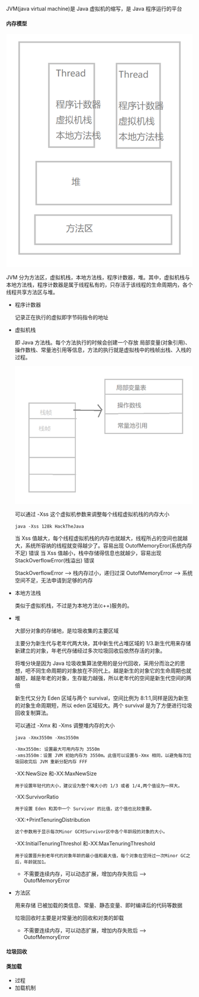 JVM(java virtual machine)是 Java 虚拟机的缩写，是 Java 程序运行的平台

#### 内存模型

![JVM内存模型](../images/JVM内存模型.png)

JVM 分为方法区，虚拟机栈，本地方法栈，程序计数器，堆。其中，虚拟机栈与本地方法栈，程序计数器是属于线程私有的，只存活于该线程的生命周期内，各个线程共享方法区与堆。

- 程序计数器

  记录正在执行的虚拟即字节码指令的地址

- 虚拟机栈

  即 Java 方法栈。每个方法执行的时候会创建一个存放 局部变量(对象引用)、操作数栈、常量池引用等信息，方法的执行就是虚拟栈中的栈帧出栈、入栈的过程。

  ![虚拟机栈模型](../images/虚拟机栈模型.png)

  可以通过 -Xss 这个虚拟机参数来调整每个线程虚拟机栈的内存大小

  `java -Xss 128k HackTheJava`

  当 Xss 值越大，每个线程虚拟机栈的内存也就越大，线程所占的空间也就越大，系统所容纳的线程就变得越少了。容易出现 OutofMemoryEror(系统内存不足) 错误
  当 Xss 值越小，栈中存储得信息也就越少，容易出现 StackOverflowError(栈溢出) 错误

  StackOverflowError --> 栈内存过小，递归过深
  OutofMemoryError --> 系统空间不足，无法申请到足够的内存

- 本地方法栈

  类似于虚拟机栈，不过是为本地方法(c++)服务的。

- 堆

  大部分对象的存储地，是垃圾收集的主要区域

  主要分为新生代与老年代两大块，其中新生代占堆区域的 1/3.新生代用来存储新建立的对象，年老代存储经过多次垃圾回收后依然存活的对象。

  将堆分块是因为 Java 垃圾收集算法使用的是分代回收，采用分而治之的思想，吧不同生命周期的对象放在不同代上。越是新生的对象它的生命周期也就越短，越是年老的对象，生存能力越强，所以老年代的空间是新生代空间的两倍

  新生代又分为 Eden 区域与两个 survival，空间比例为 8:1:1,同样是因为新生的对象生命周期短，所以 eden 区域较大。两个 survival 是为了方便进行垃圾回收复制算法。

  可以通过 -Xmx 和 -Xms 调整堆内存的大小

  `java -Xmx3550m -Xms3550m`

      -Xmx3550m: 设置最大可用内存为 3550m
      -xms3550m：设置 JVM 初始内存为 3550m。此值可以设置与-Xmx 相同，以避免每次垃圾回收完后 JVM 重新分配内存 FFF

  -XX:NewSize 和-XX:MaxNewSize

      用于设置年轻代的大小，建议设为整个堆大小的 1/3 或者 1/4,两个值设为一样大。

  -XX:SurvivorRatio

      用于设置 Eden 和其中一个 Survivor 的比值，这个值也比较重要。

  -XX:+PrintTenuringDistribution

      这个参数用于显示每次Minor GC时Survivor区中各个年龄段的对象的大小。

  -XX:InitialTenuringThreshol 和-XX:MaxTenuringThreshold

      用于设置晋升到老年代的对象年龄的最小值和最大值，每个对象在坚持过一次Minor GC之后，年龄就加1。

  - 不需要连续内存，可以动态扩展，增加内存失败后 --> OutofMemoryError

- 方法区

  用来存储 已被加载的类信息、常量、静态变量、即时编译后的代码等数据

  垃圾回收时主要是对常量池的回收和对类的卸载

  - 不需要连续内存，可以动态扩展，增加内存失败后 --> OutofMemoryError

#### 垃圾回收

#### 类加载

- 过程
- 加载机制
